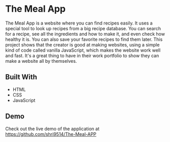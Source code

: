 # The Meal App 
The Meal App is a website where you can find recipes easily. It uses a special tool to look up recipes from a big recipe database. You can search for a recipe, see all the ingredients and how to make it, and even check how healthy it is. You can also save your favorite recipes to find them later. This project shows that the creator is good at making websites, using a simple kind of code called vanilla JavaScript, which makes the website work well and fast. It's a great thing to have in their work portfolio to show they can make a website all by themselves.


## Built With

- HTML
- CSS
- JavaScript

## Demo

Check out the live demo of the application at https://github.com/shri9514/The-Meal-APP
